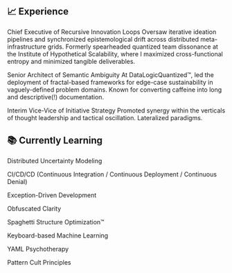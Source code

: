 ## 📈 Experience
Chief Executive of Recursive Innovation Loops
Oversaw iterative ideation pipelines and synchronized epistemological drift across distributed meta-infrastructure grids. Formerly spearheaded quantized team dissonance at the Institute of Hypothetical Scalability, where I maximized cross-functional entropy and minimized tangible deliverables.

Senior Architect of Semantic Ambiguity
At DataLogicQuantized™, led the deployment of fractal-based frameworks for edge-case sustainability in vaguely-defined problem domains. Known for converting caffeine into long and descriptive(!) documentation.

Interim Vice-Vice of Initiative Strategy
Promoted synergy within the verticals of thought leadership and tactical oscillation. Lateralized paradigms. 

## 📚 Currently Learning
Distributed Uncertainty Modeling

CI/CD/CD (Continuous Integration / Continuous Deployment / Continuous Denial)

Exception-Driven Development

Obfuscated Clarity

Spaghetti Structure Optimization™

Keyboard-based Machine Learning

YAML Psychotherapy

Pattern Cult Principles




